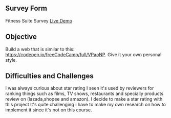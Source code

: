 ## Survey Form

Fitness Suite Survey <a href="https://codepen.io/dennisgocong/full/xxXNKvK" target="_blank">Live Demo</a>

## Objective

Build a web that is similar to this: <a href="https://codepen.io/freeCodeCamp/full/VPaoNP" target="_blank"> https://codepen.io/freeCodeCamp/full/VPaoNP</a>. Give it your own personal style.

## Difficulties and Challenges

I was always curious about star rating I seen it's used by reviewers for ranking things such as films, TV shows, restaurants and specially products review on (lazada,shopee and amazon). I decide to make a star rating with this project It's quite challenging I have to make my own research on how to implement it since it's not on this course.
